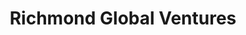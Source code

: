 ---
layout: firm_page
title: "Richmond Global Ventures"
id: "rglobalventures.com"
permalink: "/richmondglobalventuresrglobalventures.com/"
website: "https://www.rglobalventures.com"
offices: "New York (United States), Boston (United States), Menlo Park (United States)"
investment_stages: "Series A, Series B"
portfolio_companies: "Dataminr, EcoSense Lighting, Vestorly, Paradata, Restorando.com, Market Realist"
portfolio_link: "https://www.rglobalventures.com/portfolio"
investment_markets: "Disruptive Tech (Data Science, SaaS/Software, FinTech, MarTech, Supply Chain, Consumer Internet)"
founded_year: "2014"
description: "Richmond Global Ventures is a globally engaged venture capital firm investing in entrepreneurs building transformative global businesses. They target early and growth-stage opportunities with disruptive technologies, particularly those benefiting from strong network effects and scalable globally."
linkedin: "https://www.linkedin.com/company/6186496"
twitter: ""
instagram: ""
team_page: "https://www.rglobalventures.com/company"
investor_type: "Venture Capital"
crunchbase: ""
pitchbook: "https://pitchbook.com/profiles/investor/53933-14"

# SEO Optimization
meta_title: "Richmond Global Ventures - VC Firm - projectstartups.com"
meta_description: "Richmond Global Ventures, Richmond Global Ventures is a globally engaged venture capital firm investing in entrepreneurs building transformative global businesses. They target ..."
meta_keywords: "Richmond Global Ventures, Disruptive Tech (Data Science, SaaS/Software, FinTech, MarTech, Supply Chain, Consumer Internet), VC firm, venture capital, startup investor, projectstartups.com"
canonical_url: "https://vc.projectstartups.com/richmondglobalventuresrglobalventures.com/"
---